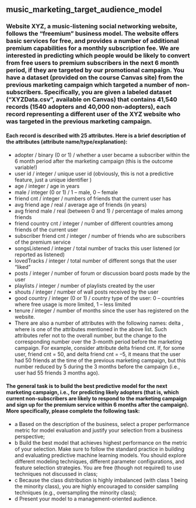 ## music_marketing_target_audience_model

### Website XYZ, a music-listening social networking website, follows the “freemium” business model. The website offers basic services for free, and provides a number of additional premium capabilities for a monthly subscription fee. We are interested in predicting which people would be likely to convert from free users to premium subscribers in the next 6 month period, if they are targeted by our promotional campaign. You have a dataset (provided on the course Canvas site) from the previous marketing campaign which targeted a number of non-subscribers. Specifically, you are given a labeled dataset (“XYZData.csv”, available on Canvas) that contains 41,540 records (1540 adopters and 40,000 non-adopters), each record representing a different user of the XYZ website who was targeted in the previous marketing campaign.
#### Each record is described with 25 attributes. Here is a brief description of the attributes (attribute name/type/explanation):

- adopter / binary (0 or 1) / whether a user became a subscriber within the 6 month period after the marketing campaign (this is the outcome variable!)
- user id / integer / unique user id (obviously, this is not a predictive feature, just a unique identifier )
- age / integer / age in years
- male / integer (0 or 1) / 1 – male, 0 – female
- friend cnt / integer / numbers of friends that the current user has
- avg friend age / real / average age of friends (in years)
- avg friend male / real (between 0 and 1) / percentage of males among friends
- friend country cnt / integer / number of different countries among friends of the current user
- subscriber friend cnt / integer / number of friends who are subscribers of the premium service
- songsListened / integer / total number of tracks this user listened (or reported as listened)
- lovedTracks / integer / total number of different songs that the user “liked”
- posts / integer / number of forum or discussion board posts made by the user
- playlists / integer / number of playlists created by the user
- shouts / integer / number of wall posts received by the user
- good country / integer (0 or 1) / country type of the user: 0 – countries where free usage is more limited, 1 – less limited
- tenure / integer / number of months since the user has registered on the website.
- There are also a number of attributes with the following names: delta <attr-name >, where <attr-name > is one of the attributes mentioned in the above list. Such attributes refer not to the overall number, but the change to the corresponding number over the 3-month period before the marketing campaign. For example, consider attribute delta friend cnt. If, for some user, friend cnt = 50, and delta friend cnt = –5, it means that the user had 50 friends at the time of the previous marketing campaign, but this number reduced by 5 during the 3 months before the campaign (i.e., user had 55 friends 3 months ago).


#### The general task is to build the best predictive model for the next marketing campaign, i.e., for predicting likely adopters (that is, which current non-subscribers are likely to respond to the marketing campaign and sign up for the premium service within 6 months after the campaign). More specifically, please complete the following task:
- a Based on the description of the business, select a proper performance metric for model evaluation and justify your selection from a business perspective;
- b Build the best model that achieves highest performance on the metric of your selection. Make sure to follow the standard practice in building and evaluating predictive machine
learning models. You should explore different modeling techniques, different parameter configurations, and feature selection strategies. You are free (though not required) to
use techniques not discussed in class;
- c Because the class distribution is highly imbalanced (with class 1 being the minority
class), you are highly encouraged to consider sampling techniques (e.g., oversampling the minority class);
- d Present your model to a management-oriented audience.

